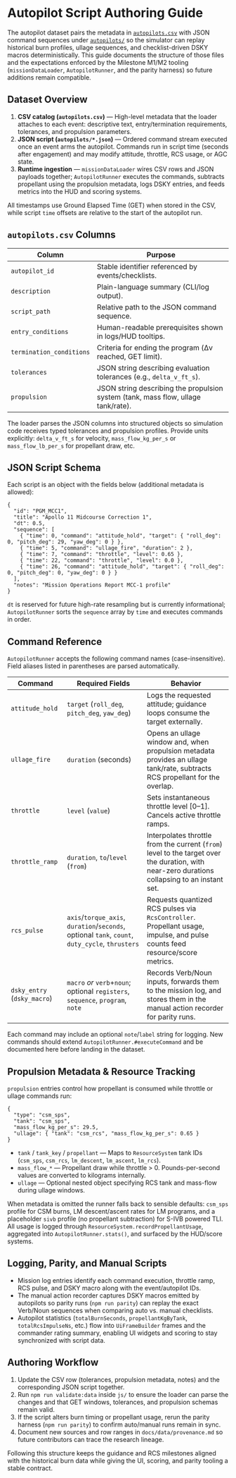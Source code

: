 # Autopilot Script Authoring Guide

The autopilot dataset pairs the metadata in [`autopilots.csv`](autopilots.csv) with
JSON command sequences under [`autopilots/`](autopilots) so the simulator can
replay historical burn profiles, ullage sequences, and checklist-driven DSKY
macros deterministically. This guide documents the structure of those files and
the expectations enforced by the Milestone M1/M2 tooling (`missionDataLoader`,
`AutopilotRunner`, and the parity harness) so future additions remain
compatible.

## Dataset Overview

1. **CSV catalog (`autopilots.csv`)** — High-level metadata that the loader
   attaches to each event: descriptive text, entry/termination requirements,
   tolerances, and propulsion parameters.
2. **JSON script (`autopilots/*.json`)** — Ordered command stream executed once
   an event arms the autopilot. Commands run in script time (seconds after
   engagement) and may modify attitude, throttle, RCS usage, or AGC state.
3. **Runtime ingestion** — `missionDataLoader` wires CSV rows and JSON payloads
   together; `AutopilotRunner` executes the commands, subtracts propellant using
   the propulsion metadata, logs DSKY entries, and feeds metrics into the HUD
   and scoring systems.

All timestamps use Ground Elapsed Time (GET) when stored in the CSV, while
script `time` offsets are relative to the start of the autopilot run.

## `autopilots.csv` Columns

| Column | Purpose |
| --- | --- |
| `autopilot_id` | Stable identifier referenced by events/checklists. |
| `description` | Plain-language summary (CLI/log output). |
| `script_path` | Relative path to the JSON command sequence. |
| `entry_conditions` | Human-readable prerequisites shown in logs/HUD tooltips. |
| `termination_conditions` | Criteria for ending the program (Δv reached, GET limit). |
| `tolerances` | JSON string describing evaluation tolerances (e.g., `delta_v_ft_s`). |
| `propulsion` | JSON string describing the propulsion system (tank, mass flow, ullage tank/rate). |

The loader parses the JSON columns into structured objects so simulation code
receives typed tolerances and propulsion profiles. Provide units explicitly:
`delta_v_ft_s` for velocity, `mass_flow_kg_per_s` or `mass_flow_lb_per_s` for
propellant draw, etc.

## JSON Script Schema

Each script is an object with the fields below (additional metadata is allowed):

```
{
  "id": "PGM_MCC1",
  "title": "Apollo 11 Midcourse Correction 1",
  "dt": 0.5,
  "sequence": [
    { "time": 0, "command": "attitude_hold", "target": { "roll_deg": 0, "pitch_deg": 29, "yaw_deg": 0 } },
    { "time": 5, "command": "ullage_fire", "duration": 2 },
    { "time": 7, "command": "throttle", "level": 0.65 },
    { "time": 22, "command": "throttle", "level": 0.0 },
    { "time": 26, "command": "attitude_hold", "target": { "roll_deg": 0, "pitch_deg": 0, "yaw_deg": 0 } }
  ],
  "notes": "Mission Operations Report MCC-1 profile"
}
```

`dt` is reserved for future high-rate resampling but is currently informational;
`AutopilotRunner` sorts the `sequence` array by `time` and executes commands in
order.

## Command Reference

`AutopilotRunner` accepts the following command names (case-insensitive). Field
aliases listed in parentheses are parsed automatically.

| Command | Required Fields | Behavior |
| --- | --- | --- |
| `attitude_hold` | `target` (`roll_deg`, `pitch_deg`, `yaw_deg`) | Logs the requested attitude; guidance loops consume the target externally. |
| `ullage_fire` | `duration` (seconds) | Opens an ullage window and, when propulsion metadata provides an ullage tank/rate, subtracts RCS propellant for the overlap. |
| `throttle` | `level` (`value`) | Sets instantaneous throttle level [0–1]. Cancels active throttle ramps. |
| `throttle_ramp` | `duration`, `to`/`level` (`from`) | Interpolates throttle from the current (`from`) level to the target over the duration, with near-zero durations collapsing to an instant set. |
| `rcs_pulse` | `axis`/`torque_axis`, `duration`/`seconds`, optional `tank`, `count`, `duty_cycle`, `thrusters` | Requests quantized RCS pulses via `RcsController`. Propellant usage, impulse, and pulse counts feed resource/score metrics. |
| `dsky_entry` (`dsky_macro`) | `macro` *or* `verb`+`noun`; optional `registers`, `sequence`, `program`, `note` | Records Verb/Noun inputs, forwards them to the mission log, and stores them in the manual action recorder for parity runs. |

Each command may include an optional `note`/`label` string for logging. New
commands should extend `AutopilotRunner.#executeCommand` and be documented here
before landing in the dataset.

## Propulsion Metadata & Resource Tracking

`propulsion` entries control how propellant is consumed while throttle or ullage
commands run:

```
{
  "type": "csm_sps",
  "tank": "csm_sps",
  "mass_flow_kg_per_s": 29.5,
  "ullage": { "tank": "csm_rcs", "mass_flow_kg_per_s": 0.65 }
}
```

- `tank` / `tank_key` / `propellant` — Maps to `ResourceSystem` tank IDs (`csm_sps`,
  `csm_rcs`, `lm_descent`, `lm_ascent`, `lm_rcs`).
- `mass_flow_*` — Propellant draw while throttle > 0. Pounds-per-second values
  are converted to kilograms internally.
- `ullage` — Optional nested object specifying RCS tank and mass-flow during
  ullage windows.

When metadata is omitted the runner falls back to sensible defaults:
`csm_sps` profile for CSM burns, LM descent/ascent rates for LM programs, and a
placeholder `sivb` profile (no propellant subtraction) for S-IVB powered TLI. All
usage is logged through `ResourceSystem.recordPropellantUsage`, aggregated into
`AutopilotRunner.stats()`, and surfaced by the HUD/score systems.

## Logging, Parity, and Manual Scripts

- Mission log entries identify each command execution, throttle ramp, RCS pulse,
  and DSKY macro along with the event/autopilot IDs.
- The manual action recorder captures DSKY macros emitted by autopilots so
  parity runs (`npm run parity`) can replay the exact Verb/Noun sequences when
  comparing auto vs. manual checklists.
- Autopilot statistics (`totalBurnSeconds`, `propellantKgByTank`, `totalRcsImpulseNs`, etc.)
  flow into `UiFrameBuilder` frames and the commander rating summary, enabling UI
  widgets and scoring to stay synchronized with script data.

## Authoring Workflow

1. Update the CSV row (tolerances, propulsion metadata, notes) and the
   corresponding JSON script together.
2. Run `npm run validate:data` inside `js/` to ensure the loader can parse the
   changes and that GET windows, tolerances, and propulsion schemas remain
   valid.
3. If the script alters burn timing or propellant usage, rerun the parity
   harness (`npm run parity`) to confirm auto/manual runs remain in sync.
4. Document new sources and row ranges in `docs/data/provenance.md` so future
   contributors can trace the research lineage.

Following this structure keeps the guidance and RCS milestones aligned with the
historical burn data while giving the UI, scoring, and parity tooling a stable
contract.
